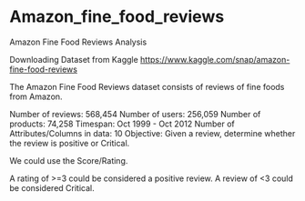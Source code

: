 # Amazon_fine_food_reviews

Amazon Fine Food Reviews Analysis

Downloading Dataset from Kaggle
https://www.kaggle.com/snap/amazon-fine-food-reviews

The Amazon Fine Food Reviews dataset consists of reviews of fine foods from Amazon.

Number of reviews: 568,454
Number of users: 256,059
Number of products: 74,258
Timespan: Oct 1999 - Oct 2012
Number of Attributes/Columns in data: 10
Objective: Given a review, determine whether the review is positive or Critical.

We could use the Score/Rating.

A rating of >=3 could be considered a positive review.
A review of <3 could be considered Critical.
